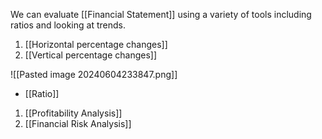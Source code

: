 We can evaluate [[Financial Statement]] using a variety of tools including ratios and looking at trends.
1. [[Horizontal percentage changes]]
2. [[Vertical percentage changes]]

![[Pasted image 20240604233847.png]]
- [[Ratio]]

1. [[Profitability Analysis]]
2. [[Financial Risk Analysis]]